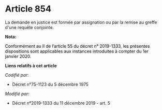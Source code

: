 # Article 854

La demande en justice est formée par assignation ou par la remise au greffe d'une requête conjointe.

**Nota:**

<font color="black">Conformément au II de l’article 55 du décret n° 2019-1333, les présentes dispositions sont applicables
aux instances introduites à compter du 1er janvier 2020.</font>

**Liens relatifs à cet article**

_Codifié par_:

  - Décret n°75-1123 du 5 décembre 1975

_Modifié par_:

  - Décret n°2019-1333 du 11 décembre 2019 - art. 5
